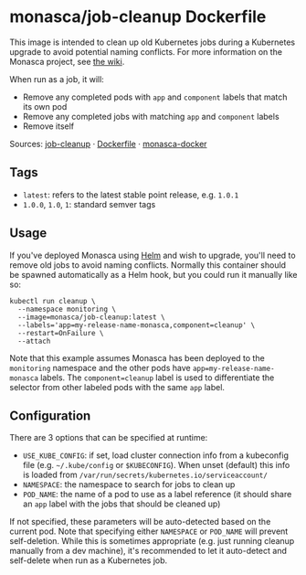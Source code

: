monasca/job-cleanup Dockerfile
==============================

This image is intended to clean up old Kubernetes jobs during a Kubernetes
upgrade to avoid potential naming conflicts. For more information on the Monasca
project, see [the wiki][1].

When run as a job, it will:
 * Remove any completed pods with `app` and `component` labels that match its
   own pod
 * Remove any completed jobs with matching `app` and `component` labels
 * Remove itself

Sources: [job-cleanup][2] &middot; [Dockerfile][3] &middot; [monasca-docker][4]

Tags
----

 * `latest`: refers to the latest stable point release, e.g. `1.0.1`
 * `1.0.0`, `1.0`, `1`: standard semver tags

Usage
-----

If you've deployed Monasca using [Helm][5] and wish to upgrade, you'll need to
remove old jobs to avoid naming conflicts. Normally this container should be
spawned automatically as a Helm hook, but you could run it manually like so:

    kubectl run cleanup \
      --namespace monitoring \
      --image=monasca/job-cleanup:latest \
      --labels='app=my-release-name-monasca,component=cleanup' \
      --restart=OnFailure \
      --attach

Note that this example assumes Monasca has been deployed to the `monitoring`
namespace and the other pods have `app=my-release-name-monasca` labels. The
`component=cleanup` label is used to differentiate the selector from other
labeled pods with the same `app` label.

Configuration
-------------

There are 3 options that can be specified at runtime:
 * `USE_KUBE_CONFIG`: if set, load cluster connection info from a kubeconfig
   file (e.g. `~/.kube/config` or `$KUBECONFIG`). When unset (default) this info
   is loaded from `/var/run/secrets/kubernetes.io/serviceaccount/`
 * `NAMESPACE`: the namespace to search for jobs to clean up
 * `POD_NAME`: the name of a pod to use as a label reference (it should share
   an `app` label with the jobs that should be cleaned up)

If not specified, these parameters will be auto-detected based on the current
pod. Note that specifying either `NAMESPACE` or `POD_NAME` will prevent
self-deletion. While this is sometimes appropriate (e.g. just running cleanup
manually from a dev machine), it's recommended to let it auto-detect and
self-delete when run as a Kubernetes job.

[1]: https://wiki.openstack.org/wiki/Monasca
[2]: https://github.com/hpcloud-mon/monasca-docker/blob/master/job-cleanup/
[3]: https://github.com/hpcloud-mon/monasca-docker/blob/master/job-cleanup/Dockerfile
[4]: https://github.com/monasca/monasca-docker
[5]: https://github.com/monasca/monasca-helm
